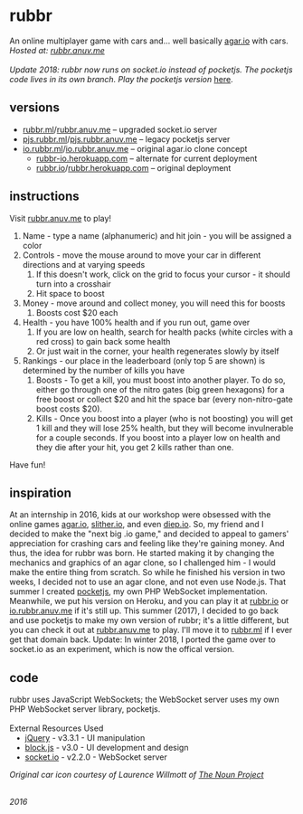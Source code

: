 # rubbr
An online multiplayer game with cars and... well basically [agar.io](http://agar.io) with cars.  
*Hosted at: [rubbr.anuv.me](http://rubbr.anuv.me)*  
&nbsp;  
*Update 2018: rubbr now runs on socket.io instead of pocketjs. The pocketjs code lives in its own branch. Play the pocketjs version* [here](http://pjs.rubbr.anuv.me).

## versions
  - [rubbr.ml](http://rubbr.ml)/[rubbr.anuv.me](http://rubbr.anuv.me) – upgraded socket.io server
  - [pjs.rubbr.ml](http://pjs.rubbr.ml)/[pjs.rubbr.anuv.me](http://pjs.rubbr.anuv.me) – legacy pocketjs server
  - [io.rubbr.ml](http://io.rubbr.ml)/[io.rubbr.anuv.me](io.rubbr.anuv.me) – original agar.io clone concept
    - [rubbr-io.herokuapp.com](http://rubbr-io.herokuapp.com) – alternate for current deployment
    - [rubbr.io](http://rubbr.io)/[rubbr.herokuapp.com](http://rubbr.herokuapp.com) – original deployment
  
## instructions
 Visit [rubbr.anuv.me](http://rubbr.anuv.me) to play!

 1. Name - type a name (alphanumeric) and hit join - you will be assigned a color
 2. Controls - move the mouse around to move your car in different directions and at varying speeds
    1. If this doesn't work, click on the grid to focus your cursor - it should turn into a crosshair
    2. Hit space to boost
 3. Money - move around and collect money, you will need this for boosts
    1. Boosts cost $20 each
 4. Health - you have 100% health and if you run out, game over
    1. If you are low on health, search for health packs (white circles with a red cross) to gain back some health
    2. Or just wait in the corner, your health regenerates slowly by itself
 5. Rankings - our place in the leaderboard (only top 5 are shown) is determined by the number of kills you have
    1. Boosts - To get a kill, you must boost into another player. To do so, either go through one of the nitro gates (big green hexagons) for a free boost or collect $20 and hit the space bar (every non-nitro-gate boost costs $20).
    2. Kills - Once you boost into a player (who is not boosting) you will get 1 kill and they will lose 25% health, but they will become invulnerable for a couple seconds. If you boost into a player low on health and they die after your hit, you get 2 kills rather than one.

Have fun!

## inspiration
At an internship in 2016, kids at our workshop were obsessed with the online games [agar.io](http://agar.io), [slither.io](http://slither.io), and even [diep.io](http://diep.io). So, my friend and I decided to make the "next big .io game," and decided to appeal to gamers' appreciation for crashing cars and feeling like they're gaining money. And thus, the idea for rubbr was born. He started making it by changing the mechanics and graphics of an agar clone, so I challenged him - I would make the entire thing from scratch. So while he finished his version in two weeks, I decided not to use an agar clone, and not even use Node.js. That summer I created [pocketjs](https://github.com/anuvgupta/pocketjs), my own PHP WebSocket implementation. Meanwhile, we put his version on Heroku, and you can play it at [rubbr.io](http://rubbr.io) or [io.rubbr.anuv.me](http://io.rubbr.anuv.me) if it's still up. This summer (2017), I decided to go back and use pocketjs to make my own version of rubbr; it's a little different, but you can check it out at [rubbr.anuv.me](http://rubbr.anuv.me) to play. I'll move it to [rubbr.ml](http://rubbr.ml) if I ever get that domain back. Update: In winter 2018, I ported the game over to socket.io as an experiment, which is now the offical version.

## code
rubbr uses JavaScript WebSockets; the WebSocket server uses my own PHP WebSocket server library, pocketjs.  
&nbsp;  
External Resources Used  
&nbsp;&nbsp;&nbsp;•&nbsp;&nbsp;[jQuery](https://jquery.com/) - v3.3.1 - UI manipulation  
&nbsp;&nbsp;&nbsp;•&nbsp;&nbsp;[block.js](https://github.com/anuvgupta/block.js) - v3.0 - UI development and design  
&nbsp;&nbsp;&nbsp;•&nbsp;&nbsp;[socket.io](https://socket.io) - v2.2.0 - WebSocket server  

*Original car icon courtesy of Laurence Willmott of [The Noun Project](https://thenounproject.com/)*   



&nbsp;  
*2016*
